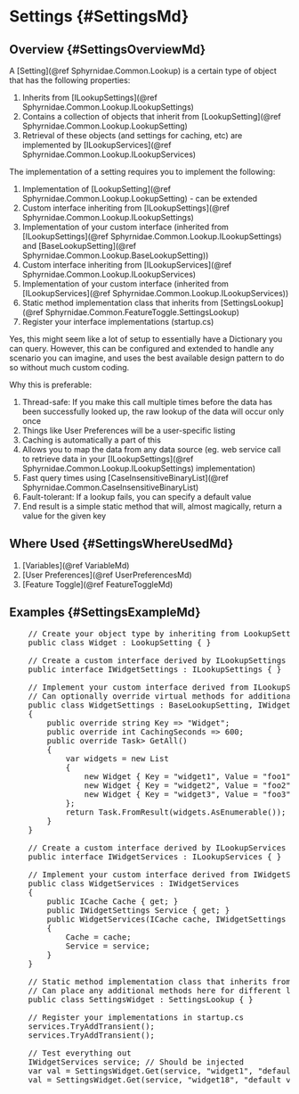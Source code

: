 ﻿# Settings {#SettingsMd}

## Overview {#SettingsOverviewMd}
A [Setting](@ref Sphyrnidae.Common.Lookup) is a certain type of object that has the following properties:
1. Inherits from [ILookupSettings](@ref Sphyrnidae.Common.Lookup.ILookupSettings)
2. Contains a collection of objects that inherit from [LookupSetting](@ref Sphyrnidae.Common.Lookup.LookupSetting)
3. Retrieval of these objects (and settings for caching, etc) are implemented by [ILookupServices](@ref Sphyrnidae.Common.Lookup.ILookupServices)

The implementation of a setting requires you to implement the following:
1. Implementation of [LookupSetting](@ref Sphyrnidae.Common.Lookup.LookupSetting) - can be extended
2. Custom interface inheriting from [ILookupSettings](@ref Sphyrnidae.Common.Lookup.ILookupSettings)
3. Implementation of your custom interface (inherited from [ILookupSettings](@ref Sphyrnidae.Common.Lookup.ILookupSettings) and [BaseLookupSetting](@ref Sphyrnidae.Common.Lookup.BaseLookupSetting))
4. Custom interface inheriting from [ILookupServices](@ref Sphyrnidae.Common.Lookup.ILookupServices)
5. Implementation of your custom interface (inherited from [ILookupServices](@ref Sphyrnidae.Common.Lookup.ILookupServices))
6. Static method implementation class that inherits from [SettingsLookup](@ref Sphyrnidae.Common.FeatureToggle.SettingsLookup)
7. Register your interface implementations (startup.cs)

Yes, this might seem like a lot of setup to essentially have a Dictionary you can query.
However, this can be configured and extended to handle any scenario you can imagine,
and uses the best available design pattern to do so without much custom coding.

Why this is preferable:
1. Thread-safe: If you make this call multiple times before the data has been successfully looked up, the raw lookup of the data will occur only once
2. Things like User Preferences will be a user-specific listing
3. Caching is automatically a part of this
4. Allows you to map the data from any data source (eg. web service call to retrieve data in your [ILookupSettings](@ref Sphyrnidae.Common.Lookup.ILookupSettings) implementation)
5. Fast query times using [CaseInsensitiveBinaryList](@ref Sphyrnidae.Common.CaseInsensitiveBinaryList)
6. Fault-tolerant: If a lookup fails, you can specify a default value
7. End result is a simple static method that will, almost magically, return a value for the given key

## Where Used {#SettingsWhereUsedMd}
1. [Variables](@ref VariableMd)
2. [User Preferences](@ref UserPreferencesMd)
3. [Feature Toggle](@ref FeatureToggleMd)

## Examples {#SettingsExampleMd}
<pre>
	// Create your object type by inheriting from LookupSetting and extending for additional properties
    public class Widget : LookupSetting { }

	// Create a custom interface derived by ILookupSettings
    public interface IWidgetSettings : ILookupSettings<Widget> { }

	// Implement your custom interface derived from ILookupSettings and BaseLookupSetting
    // Can optionally override virtual methods for additional behavior
    public class WidgetSettings : BaseLookupSetting<Widget>, IWidgetSettings
    {
        public override string Key => "Widget";
        public override int CachingSeconds => 600;
        public override Task<IEnumerable<Widget>> GetAll()
        {
            var widgets = new List<Widget>
            {
                new Widget { Key = "widget1", Value = "foo1" },
                new Widget { Key = "widget2", Value = "foo2" },
                new Widget { Key = "widget3", Value = "foo3" }
            };
            return Task.FromResult(widgets.AsEnumerable());
        }
    }

	// Create a custom interface derived by ILookupServices
    public interface IWidgetServices : ILookupServices<IWidgetSettings, Widget> { }

	// Implement your custom interface derived from IWidgetServices
    public class WidgetServices : IWidgetServices
    {
        public ICache Cache { get; }
        public IWidgetSettings Service { get; }
        public WidgetServices(ICache cache, IWidgetSettings service)
        {
            Cache = cache;
            Service = service;
        }
    }

    // Static method implementation class that inherits from SettingsLookup
    // Can place any additional methods here for different lookups
    public class SettingsWidget : SettingsLookup<IWidgetSettings, Widget> { }

    // Register your implementations in startup.cs
    services.TryAddTransient<IWidgetSettings, WidgetSettings>();
    services.TryAddTransient<IWidgetServices, WidgetServices>();

    // Test everything out
    IWidgetServices service; // Should be injected
    var val = SettingsWidget.Get(service, "widget1", "default value"); // foo1
    val = SettingsWidget.Get(service, "widget18", "default value"); // default value
</pre> 
